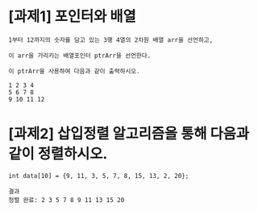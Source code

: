 # [과제1] 포인터와 배열
	1부터 12까지의 숫자를 담고 있는 3행 4열의 2차원 배열 arr을 선언하고,

	이 arr을 가리키는 배열포인터 ptrArr을 선언한다.

	이 ptrArr을 사용하여 다음과 같이 출력하시오.

	1 2 3 4
	5 6 7 8
	9 10 11 12 




# [과제2] 삽입정렬 알고리즘을 통해 다음과 같이 정렬하시오.

    int data[10] = {9, 11, 3, 5, 7, 8, 15, 13, 2, 20};

    결과
    정렬 완료: 2 3 5 7 8 9 11 13 15 20